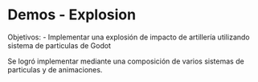 # Demos - Explosion

Objetivos:
	- Implementar una explosión de impacto de artillería utilizando sistema de particulas de Godot

Se logró implementar mediante una composición de varios sistemas de particulas y de animaciones.

